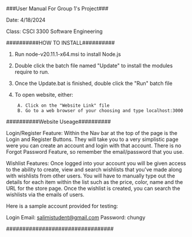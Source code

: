 ###User Manual For Group 1's Project###

Date: 4/18/2024

Class: CSCI 3300 Software Engineering 

##########HOW TO INSTALL##########
1. Run node-v20.11.1-x64.msi to install Node.js
2. Double click the batch file named "Update" to install the modules require to run.
3. Once the Update.bat is finished, double click the "Run" batch file
4. To open website, either:

        A. Click on the "Website Link" file
        B. Go to a web browser of your choosing and type localhost:3000
   

##########Website Useage##########

Login/Register Feature: Within the Nav bar at the top of the page is the Login and Register Buttons. They will take you to a very
simplistic page were you can create an account and login with that account. There is no Forgot Password Feature, so remember the email/password that you use.

Wishlist Features: Once logged into your account you will be given access to the ability to create, view and search wishlists that you've made along with
wishlists from other users. You will have to manually type out the details for each item within the list such as the price, color, name and the URL for the store page.
Once the wishlist is created, you can search the wishlists via the emails of users. 

Here is a sample account provided for testing:

Login Email: salimistudent@gmail.com 
Password: chungy

#################################
